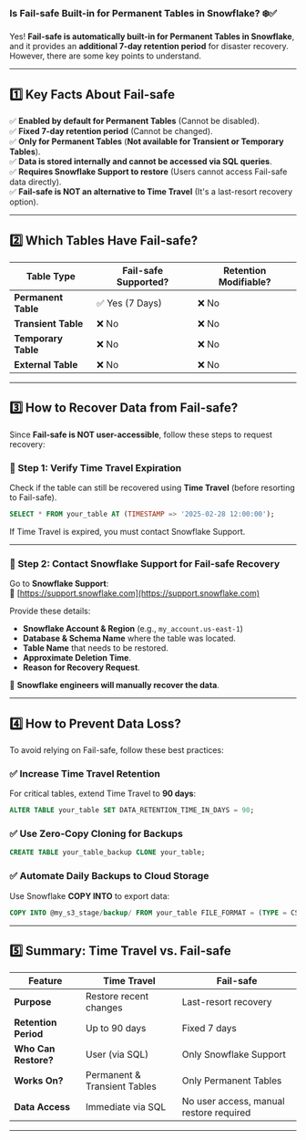 ### **Is Fail-safe Built-in for Permanent Tables in Snowflake?** ❄️✅

Yes! **Fail-safe is automatically built-in for Permanent Tables in Snowflake**, and it provides an **additional 7-day retention period** for disaster recovery. However, there are some key points to understand.

---

## **1️⃣ Key Facts About Fail-safe**
✅ **Enabled by default for Permanent Tables** (Cannot be disabled).  
✅ **Fixed 7-day retention period** (Cannot be changed).  
✅ **Only for Permanent Tables** (**Not available for Transient or Temporary Tables**).  
✅ **Data is stored internally and cannot be accessed via SQL queries**.  
✅ **Requires Snowflake Support to restore** (Users cannot access Fail-safe data directly).  
✅ **Fail-safe is NOT an alternative to Time Travel** (It's a last-resort recovery option).

---

## **2️⃣ Which Tables Have Fail-safe?**
| **Table Type** | **Fail-safe Supported?** | **Retention Modifiable?** |
|--------------|----------------|----------------|
| **Permanent Table** | ✅ Yes (7 Days) | ❌ No |
| **Transient Table** | ❌ No | ❌ No |
| **Temporary Table** | ❌ No | ❌ No |
| **External Table** | ❌ No | ❌ No |

---

## **3️⃣ How to Recover Data from Fail-safe?**
Since **Fail-safe is NOT user-accessible**, follow these steps to request recovery:

### **🔹 Step 1: Verify Time Travel Expiration**
Check if the table can still be recovered using **Time Travel** (before resorting to Fail-safe).
```sql
SELECT * FROM your_table AT (TIMESTAMP => '2025-02-28 12:00:00');
```
If Time Travel is expired, you must contact Snowflake Support.

---

### **🔹 Step 2: Contact Snowflake Support for Fail-safe Recovery**
Go to **Snowflake Support**:  
🔗 [https://support.snowflake.com](https://support.snowflake.com)

Provide these details:
- **Snowflake Account & Region** (e.g., `my_account.us-east-1`)
- **Database & Schema Name** where the table was located.
- **Table Name** that needs to be restored.
- **Approximate Deletion Time**.
- **Reason for Recovery Request**.

🔹 **Snowflake engineers will manually recover the data**.

---

## **4️⃣ How to Prevent Data Loss?**
To avoid relying on Fail-safe, follow these best practices:

### ✅ **Increase Time Travel Retention**
For critical tables, extend Time Travel to **90 days**:
```sql
ALTER TABLE your_table SET DATA_RETENTION_TIME_IN_DAYS = 90;
```

### ✅ **Use Zero-Copy Cloning for Backups**
```sql
CREATE TABLE your_table_backup CLONE your_table;
```

### ✅ **Automate Daily Backups to Cloud Storage**
Use Snowflake **COPY INTO** to export data:
```sql
COPY INTO @my_s3_stage/backup/ FROM your_table FILE_FORMAT = (TYPE = CSV);
```

---

## **5️⃣ Summary: Time Travel vs. Fail-safe**
| Feature | **Time Travel** | **Fail-safe** |
|---------|---------------|-------------|
| **Purpose** | Restore recent changes | Last-resort recovery |
| **Retention Period** | Up to 90 days | Fixed 7 days |
| **Who Can Restore?** | User (via SQL) | Only Snowflake Support |
| **Works On?** | Permanent & Transient Tables | Only Permanent Tables |
| **Data Access** | Immediate via SQL | No user access, manual restore required |

---

